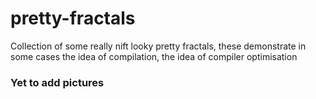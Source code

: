 # pretty-fractals

Collection of some really nift looky pretty fractals, these demonstrate in some cases the idea of compilation, the idea of compiler optimisation

### Yet to add pictures
